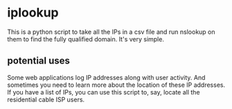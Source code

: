 # iplookup
This is a python script to take all the IPs in a csv file and run nslookup on them to find the fully qualified domain. It's very simple.

## potential uses
Some web applications log IP addresses along with user activity. And sometimes you need to learn more about the location of these IP addresses. If you have a list of IPs, you can use this script to, say, locate all the residential cable ISP users.


